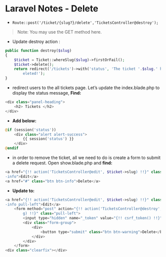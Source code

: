 # Laravel Notes - Delete
- `Route::post('/ticket/{slug?}/delete','TicketsController@destroy');`
> Note: You may use the GET method here.
- Update destroy action : 
```php
public function destroy($slug)
{
    $ticket = Ticket::whereSlug($slug)->firstOrFail();
    $ticket->delete();
    return redirect('/tickets')->with('status', 'The ticket '.$slug.' has been d\
        eleted!');
}
```
- redirect users to the all tickets page. Let’s update the index.blade.php to display the status message, **Find:**
```php
<div class="panel-heading">
    <h2> Tickets </h2>
</div>
```
- **Add below:**
```php
@if (session('status'))
    <div class="alert alert-success">
        {{ session('status') }}
    </div>
@endif
```
- in order to remove the ticket, all we need to do is create a form to submit a delete request. Open show.blade.php and **find:**
```php
<a href="{!! action('TicketsController@edit', $ticket->slug) !!}" class="btn btn\
-info">Edit</a>
<a href="#" class="btn btn-info">Delete</a>
```
- **Update to:**
```php
<a href="{!! action('TicketsController@edit', $ticket->slug) !!}" class="btn btn\
-info pull-left">Edit</a>
    <form method="post" action="{!! action('TicketsController@destroy', $ticket->slu\
        g) !!}" class="pull-left">
        <input type="hidden" name="_token" value="{!! csrf_token() !!}">
        <div class="form-group">
            <div>
                <button type="submit" class="btn btn-warning">Delete</button>
            </div>
        </div>
    </form>
<div class="clearfix"></div>
```
